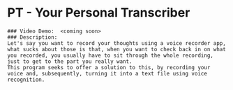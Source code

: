 # PT - Your Personal Transcriber
    ### Video Demo:  <coming soon>
    ### Description:
    Let's say you want to record your thoughts using a voice recorder app, what sucks about those is that, when you want to check back in on what you recorded, you usually have to sit through the whole recording, just to get to the part you really want.
    This program seeks to offer a solution to this, by recording your voice and, subsequently, turning it into a text file using voice recognition.
